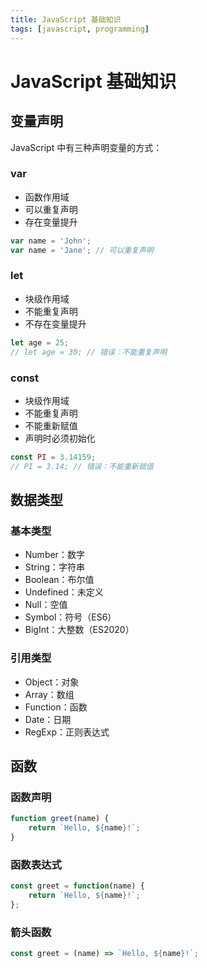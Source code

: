 ```yaml
---
title: JavaScript 基础知识
tags: [javascript, programming]
---
```


# JavaScript 基础知识

## 变量声明

JavaScript 中有三种声明变量的方式：

### var
- 函数作用域
- 可以重复声明
- 存在变量提升

```javascript
var name = 'John';
var name = 'Jane'; // 可以重复声明
```

### let
- 块级作用域
- 不能重复声明
- 不存在变量提升

```javascript
let age = 25;
// let age = 30; // 错误：不能重复声明
```

### const
- 块级作用域
- 不能重复声明
- 不能重新赋值
- 声明时必须初始化

```javascript
const PI = 3.14159;
// PI = 3.14; // 错误：不能重新赋值
```

## 数据类型

### 基本类型
- Number：数字
- String：字符串
- Boolean：布尔值
- Undefined：未定义
- Null：空值
- Symbol：符号（ES6）
- BigInt：大整数（ES2020）

### 引用类型
- Object：对象
- Array：数组
- Function：函数
- Date：日期
- RegExp：正则表达式

## 函数

### 函数声明
```javascript
function greet(name) {
    return `Hello, ${name}!`;
}
```

### 函数表达式
```javascript
const greet = function(name) {
    return `Hello, ${name}!`;
};
```

### 箭头函数
```javascript
const greet = (name) => `Hello, ${name}!`;
```
